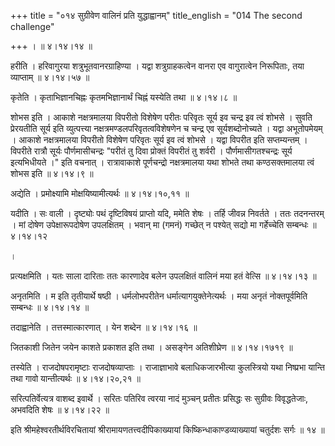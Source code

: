 +++
title = "०१४ सुग्रीवेण वालिनं प्रति युद्धाह्वानम्"
title_english = "014 The second challenge"

+++
।  ॥  ४।१४।१४  ॥   

  

हरीति । हरिवागुरया शत्रुभूतवानरग्राहिण्या । यद्वा शत्रुग्राहकत्वेन वानरा एव वागुरात्वेन निरूपिताः, तया व्याप्ताम्  ॥  ४।१४।५७  ॥   

  

कृतेति । कृताभिज्ञानचिह्नः कृतमभिज्ञानार्थं चिह्नं यस्येति तथा  ॥  ४।१४।८  ॥   

  

शोभस इति । आकाशे नक्षत्रमालया विपरीतो विशेषेण परीतः परिवृतः सूर्य इव चन्द्र इव त्वं शोभसे । सुवति प्रेरयतीति सूर्य इति व्युत्पत्त्या नक्षत्रमण्डलपरिवृतत्वविशेषणेन च चन्द्र एव सूर्यशब्दोनोच्यते । यद्वा अभूतोपमेयम् । आकाशे नक्षत्रमालया विपरीतो विशेषेण परिवृतः सूर्य इव त्वं शोभसे । यद्वा विपरीत इति सप्तम्यन्तम् । विपरीते रात्रौ सूर्यः पौर्णमासीचन्द्रः "परीतं तु दिवा प्रोक्तं विपरीतं तु शर्वरी । पौर्णमासीगतश्चन्द्रः सूर्य इत्यभिधीयते ।" इति वचनात् । रात्रावाकाशे पूर्णचन्द्रो नक्षत्रमालया यथा शोभते तथा कण्ठसक्तमालया त्वं शोभस इति  ॥  ४।१४।९  ॥   

  

अद्येति । प्रमोक्ष्यामि मोक्षयिष्यामीत्यर्थः  ॥  ४।१४।१०,११  ॥   

  

यदीति । सः वाली । दृष्ट्योः पथं दृष्टिविषयं प्राप्तो यदि, ममेति शेषः । तर्हि जीवन्न निवर्तते । ततः तदनन्तरम् । मां दोषेण उपेक्षारूपदोषेण उपलक्षितम् । भवान् मा (गमनं) गच्छेत् न पश्येत् सद्यो मा गर्हेच्चेति सम्बन्धः  ॥  ४।१४।१२  

।  

प्रत्यक्षमिति । यतः साला दारिताः ततः कारणादेव बलेन उपलक्षितं वालिनं मया हतं वेत्सि  ॥  ४।१४।१३  ॥   

  

अनृतमिति । म इति तृतीयार्थे षष्ठी । धर्मलोभपरीतेन धर्मात्यागयुक्तेनेत्यर्थः । मया अनृतं नोक्तपूर्वमिति सम्बन्धः  ॥  ४।१४।१४  ॥   

  

तदाह्वानेति । तत्तस्मात्कारणात् । येन शब्देन  ॥  ४।१४।१६  ॥   

  

जितकाशी जितेन जयेन काशते प्रकाशत इति तथा । असङ्गेन अतिशीघ्रेण  ॥  ४।१४।१७१९  ॥   

  

तस्येति । राजदोषपरामृष्टाः राजदोषव्याप्ताः । राजाज्ञाभावे बलाधिकजारभीत्या कुलस्त्रियो यथा निष्प्रभा यान्ति तथा गावो यान्तीत्यर्थः  ॥  ४।१४।२०,२१  ॥   

  

सरित्पतिर्वेत्यत्र वाशब्द इवार्थे । सरितः पतिरिव त्वरया नादं मुञ्चन् प्रतीतः प्रसिद्धः सः सुग्रीवः विवृद्धतेजाः, अभवदिति शेषः  ॥  ४।१४।२२  ॥   

  

इति श्रीमहेश्वरतीर्थविरचितायां श्रीरामायणतत्त्वदीपिकाख्यायां किष्किन्धाकाण्डव्याख्यायां चतुर्दशः सर्गः  ॥  १४  ॥   

  

